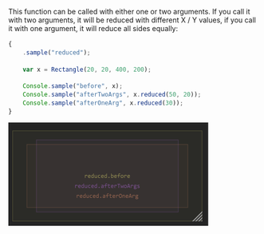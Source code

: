 This function can be called with either one or two arguments. If you call it with two arguments, it will be reduced with different X / Y values, if you call it with one argument, it will reduce all sides equally:

```javascript
{
	.sample("reduced");
	
	var x = Rectangle(20, 20, 400, 200);
	
	Console.sample("before", x);
	Console.sample("afterTwoArgs", x.reduced(50, 20));
	Console.sample("afterOneArg", x.reduced(30));
}
```

![](/images/custom/rect/reduced.png)
